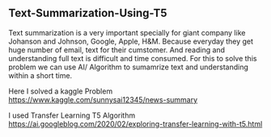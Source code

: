  ## Text-Summarization-Using-T5
 Text summarization is a very important specially for giant company like Johanson and Johnson, Google, Apple, H&M. Because everyday they get huge number of email, text for 
 their cumstomer. And reading and understanding full text is difficult and time consumed. For this to solve this problem we can use AI/ Algorithm to sumamrize text and 
 understanding within a short time.

Here I solved a kaggle Problem https://www.kaggle.com/sunnysai12345/news-summary 

I used Transfer Learning T5 Algorithm https://ai.googleblog.com/2020/02/exploring-transfer-learning-with-t5.html
